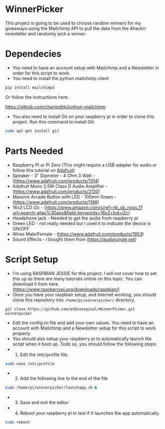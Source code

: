 # WinnerPicker
This project is going to be used to choose random winners for my giveaways using the Mailchimp API to pull the data from the 4hackrr newsletter and randomly pick a winner.

# Dependecies
* You need to have an account setup with Mailchimp and a Newsletter in order for this script to work.
* You need to install the python mailchimp client

```sh
pip install mailchimp3
```

Or follow the instructions here:

https://github.com/charlesthk/python-mailchimp

* You also need to install Git on your raspberry pi in order to clone this project.  Run this command to install Git:

```sh
sudo apt-get install git
```

# Parts Needed
* Raspberry PI or Pi Zero (This might require a USB adapter for audio or follow this tutorial on  [Adafruit](https://learn.adafruit.com/introducing-the-raspberry-pi-zero/audio-outputs))
* Speaker - 3" Diameter - 4 Ohm 3 Watt - (https://www.adafruit.com/products/1314)
* Adafruit Mono 2.5W Class D Audio Amplifier - (https://www.adafruit.com/products/2130)
* Massive Arcade Button with LED - 100mm Green - (https://www.adafruit.com/products/1188)
* 16x2 LCD i2c - (https://www.amazon.com/s/ref=nb_sb_noss_1?url=search-alias%3Daps&field-keywords=16x2+lcd+i2c)
* Headphone jack - Needed to get the audio from raspberry pi
* Green LED - not really needed but I used it to indicate the device is ON/OFF
* Wires Male/Female - (https://www.adafruit.com/products/1953)
* Sound Effects - I bought them from (https://audiojungle.net)

# Script Setup
* I'm using RASPBIAN JESSIE for this project. I will not cover how to set this up as there are many tutorials online on this topic. You can download it from here (https://www.raspberrypi.org/downloads/raspbian/)
* Once you have your raspbian setup, and internet working, you should clone this repository into `/home/pi/winnerpicker/` directory.

```ssh
git clone https://github.com/eddieespinal/WinnerPicker.git winnerpicker
```

* Edit the config.ini file and add your own values. You need to have an account with Mailchimp and a Newsletter setup for this script to work properly.
* You should also setup your raspberry pi to automatically launch the script when it boot up. Todo so, you should follow the following steps:
* 1. Edit the /etc/profile file.  

```sh
sudo nano /etc/profile
```

* 2. Add the following line to the end of the file 
```sh
sudo /home/pi/winnerpicker/launchapp.sh &
```

* 3. Save and exit the editor
* 4. Reboot your raspberry pi to test if it launches the app automatically.
```sh
sudo reboot
```


